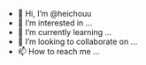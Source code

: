 - 👋 Hi, I’m @heichouu
- 👀 I’m interested in ...
- 🌱 I’m currently learning ...
- 💞️ I’m looking to collaborate on ...
- 📫 How to reach me ...

<!---
heichouu/heichouu is a ✨ special ✨ repository because its `README.md` (this file) appears on your GitHub profile.
You can click the Preview link to take a look at your changes.
--->
